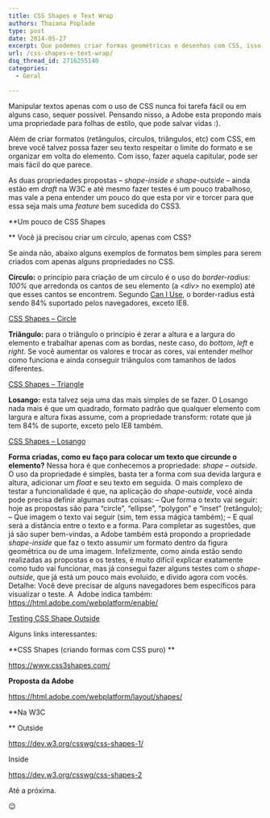 ```yaml
---
title: CSS Shapes e Text Wrap
authors: Thaiana Poplade
type: post
date: 2014-05-27
excerpt: Que podemos criar formas geométricas e desenhos com CSS, isso já sabemos, mas e se você ainda pudesse fazer seu texto assumir este formato? Conheça CSS Shapes Module 1 e 2.
url: /css-shapes-e-text-wrap/
dsq_thread_id: 2716255140
categories:
  - Geral

---
```

Manipular textos apenas com o uso de CSS nunca foi tarefa fácil ou em alguns caso, sequer possível. Pensando nisso, a Adobe esta propondo mais uma propriedade para folhas de estilo, que pode salvar vidas :).

Além de criar formatos (retângulos, círculos, triângulos, etc) com CSS, em breve você talvez possa fazer seu texto respeitar o limite do formato e se organizar em volta do elemento. Com isso, fazer aquela capitular, pode ser mais fácil do que parece.

As duas propriedades propostas &#8211; _shape-inside e shape-outside_ &#8211; ainda estão em _draft_ na W3C e até mesmo fazer testes é um pouco trabalhoso, mas vale a pena entender um pouco do que esta por vir e torcer para que essa seja mais uma _feature_ bem sucedida do CSS3.

**Um pouco de CSS Shapes
  
** Você já precisou criar um círculo, apenas com CSS?
  
Se ainda não, abaixo alguns exemplos de formatos bem simples para serem criados com apenas alguns propriedades no CSS.

**Círculo:** o princípio para criação de um círculo é o uso do _border-radius: 100%_ que arredonda os cantos de seu elemento (a <_div>_ no exemplo) até que esses cantos se encontrem. Segundo <a href="https://caniuse.com/" target="_blank">Can I Use</a>, o border-radius está sendo 84% suportado pelos navegadores, exceto IE8.
  
<a href="https://codepen.io/thaipoplade/pen/hFDLj/" target="_blank">CSS Shapes &#8211; Circle</a>

**Triângulo:** para o triângulo o princípio é zerar a altura e a largura do elemento e trabalhar apenas com as bordas, neste caso, do _bottom_, _left_ e _right_. Se você aumentar os valores e trocar as cores, vai entender melhor como funciona e ainda conseguir triângulos com tamanhos de lados diferentes.
  
<a href="https://codepen.io/thaipoplade/pen/HAisq/" target="_blank">CSS Shapes &#8211; Triangle</a>

**Losango:** esta talvez seja uma das mais simples de se fazer. O Losango nada mais é que um quadrado, formato padrão que qualquer elemento com largura e altura fixas assume, com a propriedade transform: rotate que já tem 84% de suporte, exceto pelo IE8 também.
  
<a href="https://codepen.io/thaipoplade/pen/myCgE/" target="_blank">CSS Shapes &#8211; Losango</a>

**Forma criadas, como eu faço para colocar um texto que circunde o elemento?** Nessa hora é que conhecemos a propriedade: _shape &#8211; outside_. O uso da propriedade é simples, basta ter a forma com sua devida largura e altura, adicionar um _float_ e seu texto em seguida. O mais complexo de testar a funcionalidade é que, na aplicação do _shape-outside_, você ainda pode precisa definir algumas outras coisas: &#8211; Que forma o texto vai seguir: hoje as propostas são para “circle”, “ellipse”, “polygon” e “inset” (retângulo); &#8211; Que imagem o texto vai seguir (sim, tem essa mágica também); &#8211; E qual será a distância entre o texto e a forma. Para completar as sugestões, que já são super bem-vindas, a Adobe também está propondo a propriedade _shape-inside_ que faz o texto assumir um formato dentro da figura geométrica ou de uma imagem. Infelizmente, como ainda estão sendo realizadas as propostas e os testes, é muito difícil explicar exatamente como tudo vai funcionar, mas já consegui fazer alguns testes com o _shape-outside_, que já está um pouco mais evoluído, e divido agora com vocês. Detalhe: Você deve precisar de alguns navegadores bem específicos para visualizar o teste. A  Adobe indica também: https://html.adobe.com/webplatform/enable/

<a href="https://codepen.io/thaipoplade/pen/LJvhG/" target="_blank">Testing CSS Shape Outside</a>

Alguns links interessantes:

**CSS Shapes (criando formas com CSS puro) **
  
<a href="https://www.css3shapes.com/" target="_blank">https://www.css3shapes.com/</a>

**Proposta da Adobe**
  
<a href="https://html.adobe.com/webplatform/layout/shapes/" target="_blank">https://html.adobe.com/webplatform/layout/shapes/</a>

**Na W3C
  
** Outside
  
<a href="https://dev.w3.org/csswg/css-shapes-1/" target="_blank">https://dev.w3.org/csswg/css-shapes-1/</a>

Inside
  
<a href="https://dev.w3.org/csswg/css-shapes-2" target="_blank">https://dev.w3.org/csswg/css-shapes-2</a>

Até a próxima.

😉

&nbsp;